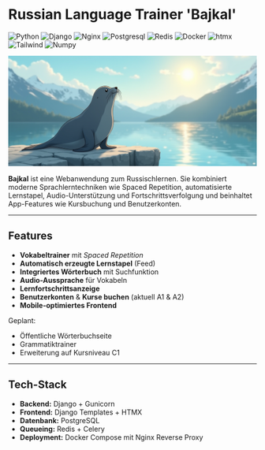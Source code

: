 # Russian Language Trainer 'Bajkal'

![Python](https://img.shields.io/badge/Python-FFD43B?style=flat-square&logo=python&logoColor=blue)
![Django](https://img.shields.io/badge/Django-092E20?style=flat-square&logo=django&logoColor=green)
![Nginx](https://img.shields.io/badge/Nginx-009639?style=flat-square&logo=nginx&logoColor=white)
![Postgresql](https://img.shields.io/badge/PostgreSQL-316192?style=flat-square&logo=postgresql&logoColor=white)
![Redis](https://img.shields.io/badge/redis-%23DD0031.svg?&style=flat-square&logo=redis&logoColor=white)
![Docker](https://img.shields.io/badge/Docker%20Compose-2496ED?style=flat-square&logo=docker&logoColor=white)
![htmx](https://img.shields.io/badge/%3C/%3E%20htmx-3D72D7?style=flat-square&logo=mysl&logoColor=white)
![Tailwind](https://img.shields.io/badge/Tailwind_CSS-38B2AC?style=flat-square&logo=tailwind-css&logoColor=white)
![Numpy](https://img.shields.io/badge/Numpy-777BB4?style=flat-square&logo=numpy&logoColor=white)

![logo](assets/logo.png)

**Bajkal** ist eine Webanwendung zum Russischlernen. Sie kombiniert moderne Sprachlerntechniken wie Spaced Repetition, automatisierte Lernstapel, Audio-Unterstützung und Fortschrittsverfolgung und beinhaltet App-Features wie Kursbuchung und Benutzerkonten.

---

## Features

- **Vokabeltrainer** mit _Spaced Repetition_
- **Automatisch erzeugte Lernstapel** (Feed)
- **Integriertes Wörterbuch** mit Suchfunktion
- **Audio-Aussprache** für Vokabeln
- **Lernfortschrittsanzeige**
- **Benutzerkonten** & **Kurse buchen** (aktuell A1 & A2)
- **Mobile-optimiertes Frontend**

Geplant:

- Öffentliche Wörterbuchseite
- Grammatiktrainer
- Erweiterung auf Kursniveau C1

---

## Tech-Stack

- **Backend:** Django + Gunicorn
- **Frontend:** Django Templates + HTMX
- **Datenbank:** PostgreSQL
- **Queueing:** Redis + Celery
- **Deployment:** Docker Compose mit Nginx Reverse Proxy
